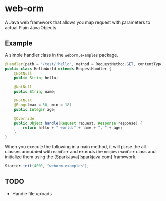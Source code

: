 web-orm
=======

A Java web framework that allows you map request with parameters to actual Plain Java Objects

## Example

A simple handler class in the `weborm.examples` package.

```java
@Handler(path = "/test/:hello", method = RequestMethod.GET, contentType = ContentType.TEXT)
public class HelloWorld extends RequestHandler {
	@NotNull
	public String hello;

	@NotNull
	public String name;

	@NotNull
	@Range(max = 50, min = 18)
	public Integer age;

	@Override
	public Object handle(Request request, Response response) {
		return hello + " world:" + name + ", " + age;
	}	
}
```

When you execute the following in a main method, it will parse the all classes annotated with `Handler` and extends the `RequestHandler` class and initialize them using the (SparkJava)[sparkjava.com] framework.

```java
Starter.init(4000, "weborm.examples");
```
		
## TODO

- Handle file uploads